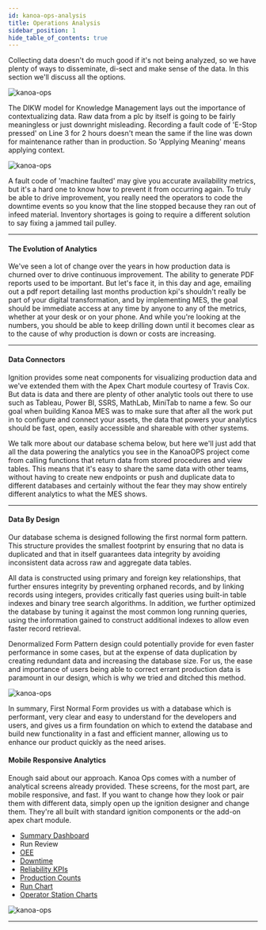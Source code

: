 ```yaml
---
id: kanoa-ops-analysis
title: Operations Analysis
sidebar_position: 1
hide_table_of_contents: true
---
```


Collecting data doesn't do much good if it's not being analyzed, so we have plenty of ways to disseminate, di-sect and make sense of the data. In this section we'll discuss all the options.

![kanoa-ops](/img/analysis/dikw.png) 

The DIKW model for Knowledge Management lays out the importance of contextualizing data. Raw data from a plc by itself is going to be fairly meaningless or just downright misleading.
Recording a fault code of 'E-Stop pressed' on Line 3 for 2 hours doesn't mean the same if the line was down for maintenance rather than in production. So 'Applying Meaning' means applying context. 

![kanoa-ops](/img/analysis/data-transform.png) 

A fault code of 'machine faulted' may give you accurate availability metrics, but it's a hard one to know how to prevent it from occurring again. 
To truly be able to drive improvement, you really need the operators to code the downtime events so you know that the line stopped because they ran out of infeed material.
Inventory shortages is going to require a different solution to say fixing a jammed tail pulley.
***

#### The Evolution of Analytics
We've seen a lot of change over the years in how production data is churned over to drive continuous improvement.
The ability to generate PDF reports used to be important. But let's face it, in this day and age, emailing out a pdf report detailing last months production kpi's shouldn't really be part of your digital 
transformation, and by implementing MES, the goal should be immediate access at any time by anyone to any of the metrics, whether at your desk or on your phone. 
And while you're looking at the numbers, you should be able to keep drilling down until it becomes clear as to the cause of why production is down or costs are increasing.
***

#### Data Connectors
Ignition provides some neat components for visualizing production data and we've extended them with the Apex Chart module courtesy of Travis Cox. 
But data is data and there are plenty of other analytic tools out there to use such as Tableau, Power BI, SSRS, MathLab, MiniTab to name a few. So our goal when building Kanoa MES
was to make sure that after all the work put in to configure and connect your assets, the data that powers your analytics should be fast, open, easily accessible and shareable with other systems.

We talk more about our database schema below, but here we'll just add that all the data powering the analytics you see in the KanoaOPS project come from calling functions that return data
from stored procedures and view tables. This means that it's easy to share the same data with other teams, without having to create new endpoints or push
and duplicate data to different databases and certainly without the fear they may show entirely different analytics to what the MES shows.

***

#### Data By Design
Our database schema is designed following the first normal form pattern. 
This structure provides the smallest footprint by ensuring that no data is duplicated and that in itself guarantees data integrity by avoiding inconsistent data across
raw and aggregate data tables.

All data is constructed using primary and foreign key relationships, that further ensures integrity by preventing orphaned records, and by linking records using integers, 
provides critically fast queries using built-in table indexes and binary tree search algorithms. 
In addition, we further optimized the database by tuning it against the most common long running queries, 
using the information gained to construct additional indexes to allow even faster record retrieval.

Denormalized Form Pattern design could potentially provide for even faster performance in some cases, but at the expense of data duplication by creating redundant data 
and increasing the database size. For us, the ease and importance of users being able to correct errant production data is paramount in our design, which is why we tried 
and ditched this method.

![kanoa-ops](/img/analysis/kanoaSchema.png) 

In summary, First Normal Form provides us with a database which is performant, very clear and easy to understand for the developers and users, 
and gives us a firm foundation on which to extend the database and build new functionality in a fast and efficient manner, allowing us to enhance our product quickly as the need arises.

#### Mobile Responsive Analytics
Enough said about our approach. Kanoa Ops comes with a number of analytical screens already provided. These screens, for the most part, are mobile responsive, and fast. 
If you want to change how they look or pair them with different data, simply open up the ignition designer and change them. They're all built with standard ignition components
or the add-on apex chart module.

* [Summary Dashboard](kanoa-ops-analysis/summary)
* Run Review
* [OEE](kanoa-ops-analysis/oee)
* [Downtime](kanoa-ops-analysis/downtime)
* [Reliability KPIs](kanoa-ops-analysis/reliability-kpis)
* [Production Counts](kanoa-ops-analysis/production-counts)
* [Run Chart](kanoa-ops-analysis/run-chart)
* [Operator Station Charts](kanoa-ops/asset-operation)

![kanoa-ops](/img/downtime/downtimeDashboard.png) 
***
